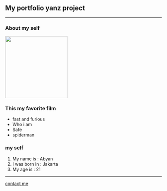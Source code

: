 <!DOCTYPE html>
<head>
    <title>My website</title>
</head>
<body>
    <h2>My portfolio yanz project</h2>
    <hr>
    <h3>About my self</h3>
    <img src="../My Pictures/byan image.JPEG" width="200" height="200"/>
    <h3>This my favorite film</h3>
    <ul>
        <li>fast and furious</li>
        <li>Who i am</li>
        <li>Safe</li>
        <li>spiderman</li>
    </ul>
    <h3>my self</h3>
    <ol>
        <li>My name is : Abyan</li>
        <li>I was born in : Jakarta </li>
        <li>My age is : 21</li>
    </ol>
    <hr>
    <a href="contact me">contact me</a>

</body>
